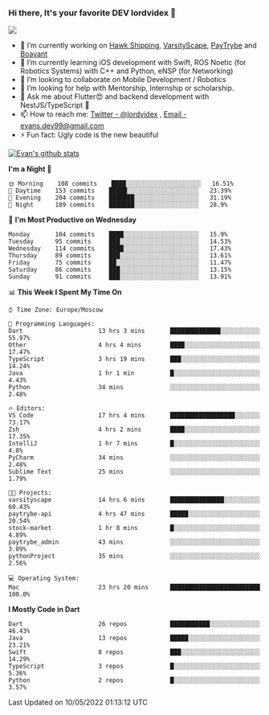 ### Hi there, It's your favorite DEV lordvidex 👋
<img src="https://komarev.com/ghpvc/?username=lordvidex&label=Views&color=blue&style=plastic" />
<!--
**lordvidex/lordvidex** is a ✨ _special_ ✨ repository because its `README.md` (this file) appears on your GitHub profile.
Here are some ideas to get you started:
-->

- 🔭 I’m currently working on [Hawk Shipping](https://hawkshipping.com), [VarsityScape](https://varsityscape.com), [PayTrybe](https://www.paytrybe.com) and [Boayant](https://www.github.com/boayant-dev)
- 🌱 I’m currently learning iOS development with Swift, ROS Noetic (for Robotics Systems) with C++ and Python, eNSP (for Networking)
- 👯 I’m looking to collaborate on Mobile Development / Robotics
- 🤔 I’m looking for help with Mentorship, Internship or scholarship.
- 💬 Ask me about Flutter😍 and backend development with NestJS/TypeScript 🔮
- 📫 How to reach me: [Twitter - @lordvidex](https://twitter.com/lordvidex) , [Email - evans.dev99@gmail.com](mailto:evans.dev99@gmail.com?body=Hello%20Evans,)
- ⚡ Fun fact: Ugly code is the new beautiful 

<div>
<!-- <a href="https://github.com/lordvidex">
  <img src="https://github-readme-stats.vercel.app/api/top-langs/?username=lordvidex&theme=light" />
</a>    -->
<!-- [![Top Langs](https://github-readme-stats.vercel.app/api/top-langs/?username=lordvidex)](https://github.com/lordvidex/)  -->

<a href="https://github.com/lordvidex">
 <img src="https://github-readme-stats.vercel.app/api?username=lordvidex&show_icons=true&theme=light&line_height=27" alt="Evan's github stats"/>
</a>
</div>


<!--
  <a href="https://github.com/iampawan/FlutterExampleApps">
    <img align="center" src="https://github-readme-stats.vercel.app/api/pin/?username=iampawan&repo=FlutterExampleApps&theme=light" />

  </a>
  <a href="https://github.com/iampawan/VelocityX">
   <img align="center" src="https://github-readme-stats.vercel.app/api/pin/?username=iampawan&repo=VelocityX&theme=light" />
  </a>
-->
<!--START_SECTION:waka-->
**I'm a Night 🦉** 

```text
🌞 Morning    108 commits    ████░░░░░░░░░░░░░░░░░░░░░   16.51% 
🌆 Daytime    153 commits    █████░░░░░░░░░░░░░░░░░░░░   23.39% 
🌃 Evening    204 commits    ███████░░░░░░░░░░░░░░░░░░   31.19% 
🌙 Night      189 commits    ███████░░░░░░░░░░░░░░░░░░   28.9%

```
📅 **I'm Most Productive on Wednesday** 

```text
Monday       104 commits    ████░░░░░░░░░░░░░░░░░░░░░   15.9% 
Tuesday      95 commits     ███░░░░░░░░░░░░░░░░░░░░░░   14.53% 
Wednesday    114 commits    ████░░░░░░░░░░░░░░░░░░░░░   17.43% 
Thursday     89 commits     ███░░░░░░░░░░░░░░░░░░░░░░   13.61% 
Friday       75 commits     ██░░░░░░░░░░░░░░░░░░░░░░░   11.47% 
Saturday     86 commits     ███░░░░░░░░░░░░░░░░░░░░░░   13.15% 
Sunday       91 commits     ███░░░░░░░░░░░░░░░░░░░░░░   13.91%

```


📊 **This Week I Spent My Time On** 

```text
⌚︎ Time Zone: Europe/Moscow

💬 Programming Languages: 
Dart                     13 hrs 3 mins       ██████████████░░░░░░░░░░░   55.97% 
Other                    4 hrs 4 mins        ████░░░░░░░░░░░░░░░░░░░░░   17.47% 
TypeScript               3 hrs 19 mins       ███░░░░░░░░░░░░░░░░░░░░░░   14.24% 
Java                     1 hr 1 min          █░░░░░░░░░░░░░░░░░░░░░░░░   4.43% 
Python                   34 mins             ░░░░░░░░░░░░░░░░░░░░░░░░░   2.48%

🔥 Editors: 
VS Code                  17 hrs 4 mins       ██████████████████░░░░░░░   73.17% 
Zsh                      4 hrs 2 mins        ████░░░░░░░░░░░░░░░░░░░░░   17.35% 
IntelliJ                 1 hr 7 mins         █░░░░░░░░░░░░░░░░░░░░░░░░   4.8% 
PyCharm                  34 mins             ░░░░░░░░░░░░░░░░░░░░░░░░░   2.48% 
Sublime Text             25 mins             ░░░░░░░░░░░░░░░░░░░░░░░░░   1.79%

🐱‍💻 Projects: 
varsityscape             14 hrs 6 mins       ███████████████░░░░░░░░░░   60.43% 
paytrybe-api             4 hrs 47 mins       █████░░░░░░░░░░░░░░░░░░░░   20.54% 
stock-market             1 hr 8 mins         █░░░░░░░░░░░░░░░░░░░░░░░░   4.89% 
paytrybe_admin           43 mins             ░░░░░░░░░░░░░░░░░░░░░░░░░   3.09% 
pythonProject            35 mins             ░░░░░░░░░░░░░░░░░░░░░░░░░   2.56%

💻 Operating System: 
Mac                      23 hrs 20 mins      █████████████████████████   100.0%

```

**I Mostly Code in Dart** 

```text
Dart                     26 repos            ███████████░░░░░░░░░░░░░░   46.43% 
Java                     13 repos            █████░░░░░░░░░░░░░░░░░░░░   23.21% 
Swift                    8 repos             ███░░░░░░░░░░░░░░░░░░░░░░   14.29% 
TypeScript               3 repos             █░░░░░░░░░░░░░░░░░░░░░░░░   5.36% 
Python                   2 repos             █░░░░░░░░░░░░░░░░░░░░░░░░   3.57%

```



 Last Updated on 10/05/2022 01:13:12 UTC
<!--END_SECTION:waka-->
